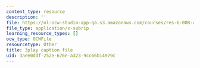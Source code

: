 ```yaml
---
content_type: resource
description: ''
file: https://ol-ocw-studio-app-qa.s3.amazonaws.com/courses/res-6-008-digital-signal-processing-spring-2011/3aee0ddf252e676ea3239cc66b14979c_rF5sEfhttwo.srt
file_type: application/x-subrip
learning_resource_types: []
ocw_type: OCWFile
resourcetype: Other
title: 3play caption file
uid: 3aee0ddf-252e-676e-a323-9cc66b14979c
---
```

